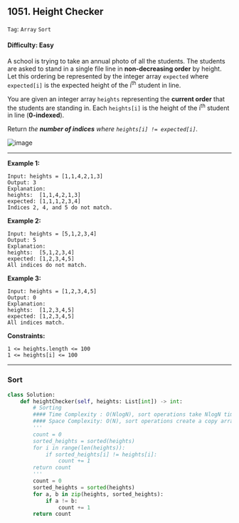 ## 1051. Height Checker

```Tag```: ```Array``` ```Sort```

#### Difficulty: Easy

A school is trying to take an annual photo of all the students. The students are asked to stand in a single file line in __non-decreasing order__ by height. Let this ordering be represented by the integer array ```expected``` where ```expected[i]``` is the expected height of the i<sup>th</sup> student in line.

You are given an integer array ```heights``` representing the __current order__ that the students are standing in. Each ```heights[i]``` is the height of the i<sup>th</sup> student in line (__0-indexed__).

Return _the __number of indices__ where ```heights[i] != expected[i]```_.

![image](https://user-images.githubusercontent.com/35042430/212827430-2807acb3-d7b8-482a-9798-38872ea9f4f4.png)

---

__Example 1:__
```
Input: heights = [1,1,4,2,1,3]
Output: 3
Explanation: 
heights:  [1,1,4,2,1,3]
expected: [1,1,1,2,3,4]
Indices 2, 4, and 5 do not match.
```

__Example 2:__
```
Input: heights = [5,1,2,3,4]
Output: 5
Explanation:
heights:  [5,1,2,3,4]
expected: [1,2,3,4,5]
All indices do not match.
```

__Example 3:__
```
Input: heights = [1,2,3,4,5]
Output: 0
Explanation:
heights:  [1,2,3,4,5]
expected: [1,2,3,4,5]
All indices match.
```

__Constraints:__
```
1 <= heights.length <= 100
1 <= heights[i] <= 100
```

---

### Sort

```Python
class Solution:
    def heightChecker(self, heights: List[int]) -> int:
        # Sorting
        #### Time Complexity : O(NlogN), sort operations take NlogN time
        #### Space Complexity: O(N), sort operations create a copy array
        '''
        count = 0
        sorted_heights = sorted(heights)
        for i in range(len(heights)):
            if sorted_heights[i] != heights[i]:
                count += 1
        return count
        '''
        count = 0
        sorted_heights = sorted(heights)
        for a, b in zip(heights, sorted_heights):
            if a != b:
                count += 1
        return count
```
